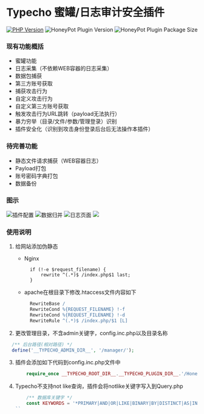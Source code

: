 # Typecho 蜜罐/日志审计安全插件

[![PHP Version](https://img.shields.io/badge/php-%3E%3D5.6-8892BF.svg)](http://www.php.net/)
![HoneyPot Plugin Version](https://img.shields.io/badge/HoneyPot%20Version-v1.0-red.svg)
![HoneyPot Plugin Package Size](https://img.shields.io/badge/Compressed%20Package%20Size-92KB-blue.svg)

### 现有功能概括
- 蜜罐功能
- 日志采集（不依赖WEB容器的日志采集）
- 数据包捕获
- 第三方账号获取
- 捕获攻击行为
- 自定义攻击行为
- 自定义第三方账号获取
- 触发攻击行为URL跳转（payload无法执行）
- 暴力穷举（目录/文件/参数/管理登录）识别
- 插件安全化（识别到攻击身份登录后台后无法操作本插件）

### 待完善功能
- 静态文件请求捕获（WEB容器日志）
- Payload打包
- 账号密码字典打包
- 数据备份

### 图示
![插件配置](https://github.com/securityRoad/images/raw/main/20210217154421.png)
![数据归并](https://raw.githubusercontent.com/securityRoad/images/main/202102171608251.png)
![日志页面](https://raw.githubusercontent.com/securityRoad/images/main/20210217161138.png)
![](https://raw.githubusercontent.com/securityRoad/images/main/20210217161627.png)

### 使用说明
1. 给网站添加伪静态
    - Nginx
      ```Nginx
        if (!-e $request_filename) {
            rewrite ^(.*)$ /index.php$1 last;
        }
      ```
    - apache在根目录下修改.htaccess文件内容如下
  
      ```Apache
        RewriteBase /
        RewriteCond %{REQUEST_FILENAME} !-f
        RewriteCond %{REQUEST_FILENAME} !-d
        RewriteRule ^(.*)$ /index.php/$1 [L]
      ```
2. 更改管理目录，不含admin关键字，config.inc.php以及目录名称
  ```php
    /** 后台路径(相对路径) */
    define('__TYPECHO_ADMIN_DIR__', '/manager/');
  ```
3. 插件会添加如下代码到config.inc.php文件中
    ```php
        require_once __TYPECHO_ROOT_DIR__.__TYPECHO_PLUGIN_DIR__.'/HoneyPot/Honeypot.php';
    ```
4. Typecho不支持not like查询，插件会将notlike关键字写入到Query.php
    ```php
        /** 数据库关键字 */
        const KEYWORDS = '*PRIMARY|AND|OR|LIKE|BINARY|BY|DISTINCT|AS|IN|IS|NULL|NOTLIKE';
    ``
